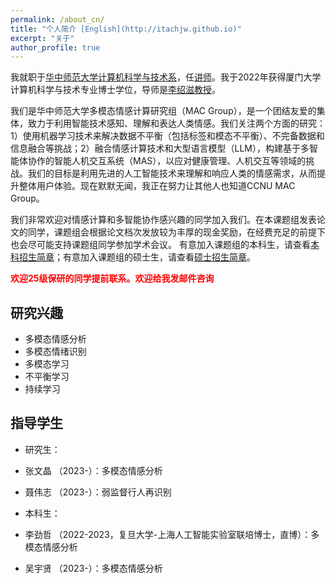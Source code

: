 ```yaml
---
permalink: /about_cn/
title: "个人简介 [English](http://itachjw.github.io)"
excerpt: "关于"
author_profile: true
---
```


我就职于[华中师范大学计算机科学与技术系](https://cs.ccnu.edu.cn/)，任[讲师](https://cs.ccnu.edu.cn/info/1111/2752.htm)。我于2022年获得厦门大学计算机科学与技术专业博士学位，导师是[李绍滋教授](https://imt.xmu.edu.cn/)。

我们是华中师范大学多模态情感计算研究组（MAC Group），是一个团结友爱的集体，致力于利用智能技术感知、理解和表达人类情感。我们关注两个方面的研究：1）使用机器学习技术来解决数据不平衡（包括标签和模态不平衡）、不完备数据和信息融合等挑战；2）融合情感计算技术和大型语言模型（LLM），构建基于多智能体协作的智能人机交互系统（MAS），以应对健康管理、人机交互等领域的挑战。我们的目标是利用先进的人工智能技术来理解和响应人类的情感需求，从而提升整体用户体验。现在默默无闻，我正在努力让其他人也知道CCNU MAC Group。

我们非常欢迎对情感计算和多智能协作感兴趣的同学加入我们。在本课题组发表论文的同学，课题组会根据论文档次发放较为丰厚的现金奖励，在经费充足的前提下也会尽可能支持课题组同学参加学术会议。
有意加入课题组的本科生，请查看[本科招生简章](http://itachjw.github.io/undergraduate/)；有意加入课题组的硕士生，请查看[硕士招生简章](http://itachjw.github.io/postgraduate/)。

<span style="color:red">**欢迎25级保研的同学提前联系。欢迎给我发邮件咨询**</span>

## 研究兴趣

* 多模态情感分析
* 多模态情绪识别
* 多模态学习
* 不平衡学习
* 持续学习

## 指导学生
* 研究生：
* 张文晶 （2023-）：多模态情感分析
* 聂伟志 （2023-）：弱监督行人再识别

* 本科生：
* 李劲哲 （2022-2023，复旦大学-上海人工智能实验室联培博士，直博）：多模态情感分析
* 吴宇贤 （2023-）：多模态情感分析
